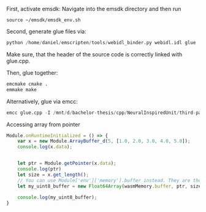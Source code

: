 
First, activate emsdk:
Navigate into the emsdk directory and then run
```shell
source ~/emsdk/emsdk_env.sh
```

Second, generate glue files via:
```s
python /home/daniel/emscripten/tools/webidl_binder.py webidl.idl glue
```

Make sure, that the header of the source code is correctly linked with glue.cpp. 


Then, glue together:
```s
emcmake cmake .
emmake make
```

Alternatively, glue via emcc:
```s
emcc glue.cpp -I /mnt/d/bachelor-thesis/cpp/NeuralInspiredUnit/third-party/Eigen/include --post-js glue.js -s ERROR_ON_UNDEFINED_SYMBOLS=0 -o output.js --verbose
```


Accessing array from pointer 
```js
Module.onRuntimeInitialized = () => {
    var x = new Module.ArrayBuffer_d(5, [1.0, 2.0, 3.0, 4.0, 5.0]);
    console.log(x.data);


    let ptr = Module.getPointer(x.data);
    console.log(ptr)
    let size = x.get_length();
    // You can use Module['env']['memory'].buffer instead. They are the same.
    let my_uint8_buffer = new Float64Array(wasmMemory.buffer, ptr, size);
    
    console.log(my_uint8_buffer);
}
```

